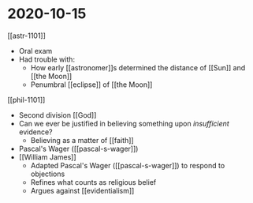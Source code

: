 # 2020-10-15

[[astr-1101]]

- Oral exam
- Had trouble with:
  - How early [[astronomer]]s determined the distance of [[Sun]] and [[the Moon]]
  - Penumbral [[eclipse]] of [[the Moon]]

[[phil-1101]]

- Second division [[God]]
- Can we ever be justified in believing something upon _insufficient_ evidence?
  - Believing as a matter of [[faith]]
- Pascal's Wager ([[pascal-s-wager]])
- [[William James]]
  - Adapted Pascal's Wager ([[pascal-s-wager]]) to respond to objections
  - Refines what counts as religious belief
  - Argues against [[evidentialism]]

